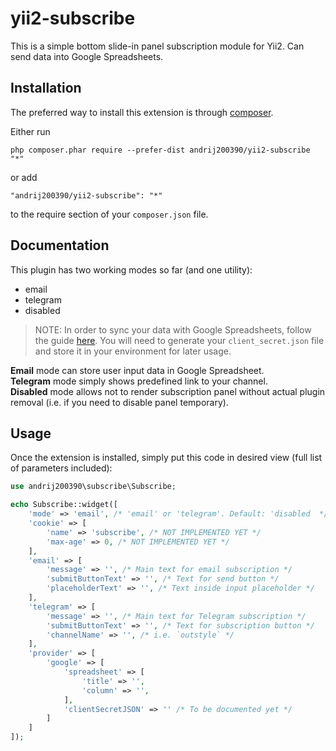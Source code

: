 yii2-subscribe
==============
This is a simple bottom slide-in panel subscription module for Yii2. Can send data into Google Spreadsheets.


Installation
------------

The preferred way to install this extension is through [composer](http://getcomposer.org/download/).

Either run

```
php composer.phar require --prefer-dist andrij200390/yii2-subscribe "*"
```

or add

```
"andrij200390/yii2-subscribe": "*"
```

to the require section of your `composer.json` file.


Documentation
-----
This plugin has two working modes so far (and one utility):
- email
- telegram
- disabled

> NOTE: In order to sync your data with Google Spreadsheets, follow the guide [here](https://www.twilio.com/blog/2017/03/google-spreadsheets-and-php.html). You will need to generate your `client_secret.json` file and store it in your environment for later usage.

**Email** mode can store user input data in Google Spreadsheet.<br>**Telegram** mode simply shows predefined link to your channel.<br>**Disabled** mode allows not to render subscription panel without actual plugin removal (i.e. if you need to disable panel temporary).

Usage
-----
Once the extension is installed, simply put this code in desired view (full list of parameters included):

```php
use andrij200390\subscribe\Subscribe;

echo Subscribe::widget([
    'mode' => 'email', /* 'email' or 'telegram'. Default: 'disabled  */
    'cookie' => [
        'name' => 'subscribe', /* NOT IMPLEMENTED YET */
        'max-age' => 0, /* NOT IMPLEMENTED YET */
    ],
    'email' => [
        'message' => '', /* Main text for email subscription */
        'submitButtonText' => '', /* Text for send button */
        'placeholderText' => '', /* Text inside input placeholder */
    ],
    'telegram' => [
        'message' => '', /* Main text for Telegram subscription */
        'submitButtonText' => '', /* Text for subscription button */
        'channelName' => '', /* i.e. `outstyle` */
    ],
    'provider' => [
        'google' => [
            'spreadsheet' => [
                'title' => '',
                'column' => '',
            ],
            'clientSecretJSON' => '' /* To be documented yet */
        ]
    ]
]);

```
